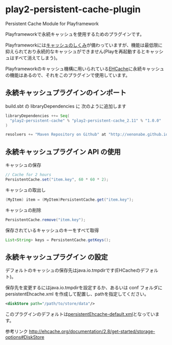 # play2-persistent-cache-plugin
Persistent Cache Module for Playframework

Playframeworkで永続キャッシュを使用するためのプラグインです。

Playframeworkには[キャッシュのしくみ](https://www.playframework.com/documentation/2.2.x/JavaCache)が備わっていますが、機能は最低限に抑えられており永続的なキャッシュができません(Playを再起動するとキャッシュはすべて消えてしまう)。

Playframeworkのキャッシュ機構に用いられている[EHCache](http://www.ehcache.org)に永続キャッシュの機能はあるので、それをこのプラグインで使用しています。

## 永続キャッシュプラグインのインポート
build.sbt の libraryDependencies に 次のように追加します
```scala
libraryDependencies ++= Seq(
  "play2-persistent-cache" % "play2-persistent-cache_2.11" % "1.0.0"
)

resolvers += "Maven Repository on Github" at "http://xenonabe.github.io/play2-persistent-cache-plugin/"
```

## 永続キャッシュプラグイン API の使用
キャッシュの保存
```java
// Cache for 2 hours
PersistentCache.set("item.key", 60 * 60 * 2);
```

キャッシュの取出し
```java
(MyItem) item = (MyItem)PersistentCache.get("item.key");
```

キャッシュの削除
```java
PersistentCache.remove("item.key");
```

保存されているキャッシュのキーをすべて取得
```java
List<String> keys = PersistentCache.getKeys();
```

## 永続キャッシュプラグイン の設定
デフォルトのキャッシュの保存先はjava.io.tmpdirです(EHCacheのデフォルト)。

保存先を変更するにはjava.io.tmpdirを設定するか、あるいは conf フォルダに persistentEhcache.xml を作成して配置し、pathを指定してください。
```xml
<diskStore path="/path/to/store/data"/>
```

このプラグインのデフォルトは[persistentEhcache-default.xml](conf/persistentEhcache-default.xml)となっています。

参考リンク <http://ehcache.org/documentation/2.8/get-started/storage-options#DiskStore>

